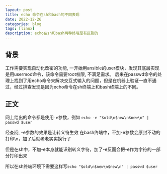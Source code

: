 ```yaml
---
layout: post
title: echo 命令在sh和bash的不同表现
date: 2022-12-26
categories: blog
tags: [linux]
description: echo在sh和bash两种终端是有区别的
---
```


## 背景
工作需要实现自动化改密的功能, 一开始用ansible的user模块，发现其底层实现是用usermod命令，该命令需要root权限, 不满足需求。
后来在passwd命令的处理上找到了用echo命令来解决交互式输入的问题，但是在机器上验证一直不通过，经过排查发现是因为echo命令在sh终端上和bash终端上的不同。

## 正文
网上给出的命令都是使用`-e`参数，例如
`echo -e "$old\n$new\n$new\n" | passwd $user`

经查阅, -e参数的效果是让转义符生效
在bash终端中，不加-e参数会原封不动的打印\n，加了后就老老实实换行了

但是在sh中，不加-e本身就能识别转义字符，加了-e反而会把-e作为字符的一部分打印出来

所以在sh终端环境下需要这样写`echo "$old\n$new\n$new\n" | passwd $user `
